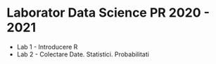 # Laborator Data Science PR 2020 - 2021

* Lab 1 - Introducere R
* Lab 2 - Colectare Date. Statistici. Probabilitati
